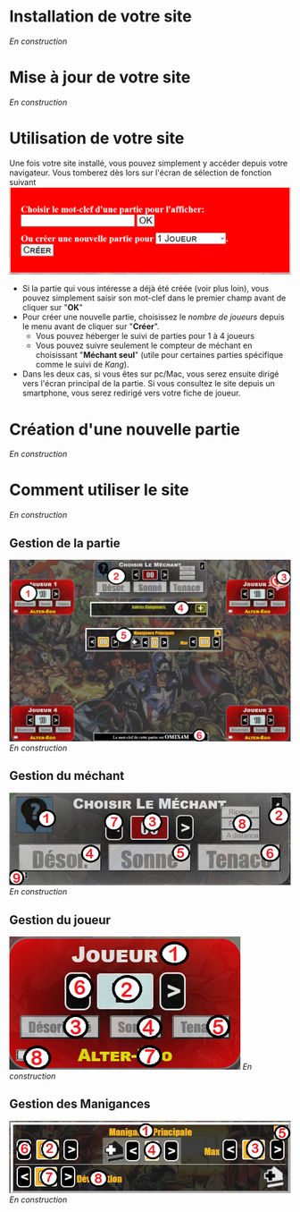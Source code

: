 # Installation de votre site
*En construction*
# Mise à jour de votre site
*En construction*
# Utilisation de votre site
Une fois votre site installé, vous pouvez simplement y accéder depuis votre navigateur. Vous tomberez dès lors sur l'écran de sélection de fonction suivant
![Ecran de connexion](illus1.png "Ecran de connexion")
- Si la partie qui vous intéresse a déjà été créée (voir plus loin), vous pouvez simplement saisir son mot-clef dans le premier champ avant de cliquer sur "**OK**"
 - Pour créer une nouvelle partie, choisissez le *nombre de joueurs* depuis le menu avant de cliquer sur "**Créer**".
   - Vous pouvez héberger le suivi de parties pour 1 à 4 joueurs
   - Vous pouvez suivre seulement le compteur de méchant en choisissant "**Méchant seul**" (utile pour certaines parties spécifique comme le suivi de *Kang*).
 - Dans les deux cas, si vous êtes sur pc/Mac, vous serez ensuite dirigé vers l'écran principal de la partie. Si vous consultez le site depuis un smartphone, vous serez redirigé vers votre fiche de joueur.
# Création d'une nouvelle partie
*En construction*
# Comment utiliser le site
*En construction*
## Gestion de la partie
![Ecran principal](illus2.png "Ecran principal")
*En construction*
## Gestion du méchant
![Ecran principal](illus3.png "Ecran principal")
*En construction*
## Gestion du joueur
![Ecran principal](illus4.png "Ecran principal")
*En construction*
## Gestion des Manigances
![Ecran principal](illus5.png "Ecran principal")
*En construction*
